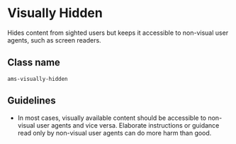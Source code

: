 <!-- @license CC0-1.0 -->

# Visually Hidden

Hides content from sighted users but keeps it accessible to non-visual user agents, such as screen readers.

## Class name

`ams-visually-hidden`

## Guidelines

- In most cases, visually available content should be accessible to non-visual user agents and vice versa.
  Elaborate instructions or guidance read only by non-visual user agents can do more harm than good.
